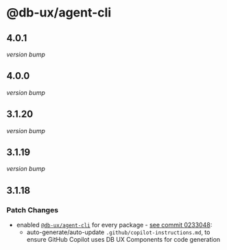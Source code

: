 # @db-ux/agent-cli

## 4.0.1

_version bump_


## 4.0.0

_version bump_

## 3.1.20

_version bump_

## 3.1.19

_version bump_

## 3.1.18

### Patch Changes

- enabled [`@db-ux/agent-cli`](https://www.npmjs.com/package/@db-ux/agent-cli) for every package - [see commit 0233048](https://github.com/db-ux-design-system/core-web/commit/023304869e61f5a506dca66a22d69e5f3d70f4d0):
  - auto-generate/auto-update `.github/copilot-instructions.md`, to ensure GitHub Copilot uses DB UX Components for code generation
